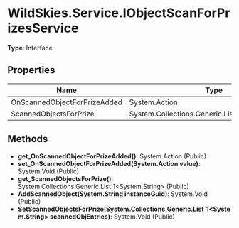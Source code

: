 ﻿# WildSkies.Service.IObjectScanForPrizesService

**Type**: Interface

## Properties

| Name | Type | Access |
|------|------|--------|
| OnScannedObjectForPrizeAdded | System.Action | Public |
| ScannedObjectsForPrize | System.Collections.Generic.List`1<System.String> | Public |

## Methods

- **get_OnScannedObjectForPrizeAdded()**: System.Action (Public)
- **set_OnScannedObjectForPrizeAdded(System.Action value)**: System.Void (Public)
- **get_ScannedObjectsForPrize()**: System.Collections.Generic.List`1<System.String> (Public)
- **AddScannedObject(System.String instanceGuid)**: System.Void (Public)
- **SetScannedObjectsForPrize(System.Collections.Generic.List`1<System.String> scannedObjEntries)**: System.Void (Public)

